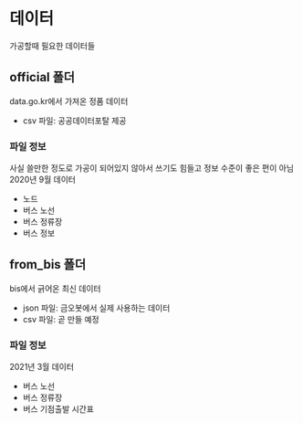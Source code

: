 # 데이터
가공할때 필요한 데이터들
## official 폴더
data.go.kr에서 가져온 정품 데이터
 - csv 파일: 공공데이터포탈 제공
### 파일 정보
사실 쓸만한 정도로 가공이 되어있지 않아서 쓰기도 힘들고 정보 수준이 좋은 편이 아님
2020년 9월 데이터
 - 노드
 - 버스 노선
 - 버스 정류장
 - 버스 정보
## from_bis 폴더
bis에서 긁어온 최신 데이터
 - json 파일: 금오봇에서 실제 사용하는 데이터
 - csv 파일: 곧 만들 예정
### 파일 정보
2021년 3월 데이터
 - 버스 노선
 - 버스 정류장
 - 버스 기점출발 시간표
